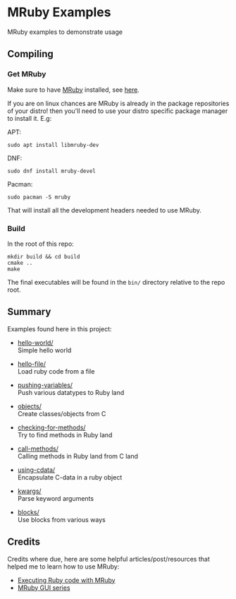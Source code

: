 # MRuby Examples

MRuby examples to demonstrate usage

## Compiling

### Get MRuby

Make sure to have [MRuby](https://mruby.org/) installed, see [here](https://github.com/mruby/mruby#how-to-get-mruby).

If you are on linux chances are MRuby is already in the package repositories of your distro! then you'll need to use
your distro specific package manager to install it. E.g:

APT:  
```console
sudo apt install libmruby-dev
```

DNF:  
```console
sudo dnf install mruby-devel
```

Pacman:  
```console
sudo pacman -S mruby
```

That will install all the development headers needed to use MRuby.

### Build

In the root of this repo:

```console
mkdir build && cd build
cmake ..
make
```

The final executables will be found in the `bin/` directory relative to the repo
root.

## Summary

Examples found here in this project:

- [hello-world/](src/hello-world/)  
    Simple hello world

- [hello-file/](src/hello-file/)  
    Load ruby code from a file

- [pushing-variables/](src/pushing-variables/)  
    Push various datatypes to Ruby land

- [objects/](src/objects/)  
    Create classes/objects from C

- [checking-for-methods/](src/checking-for-methods/)  
    Try to find methods in Ruby land

- [call-methods/](src/call-methods/)  
    Calling methods in Ruby land from C land

- [using-cdata/](src/using-cdata/)  
    Encapsulate C-data in a ruby object

- [kwargs/](src/kwargs/)  
    Parse keyword arguments

- [blocks/](src/blocks)  
    Use blocks from various ways

## Credits

Credits where due, here are some helpful articles/post/resources that helped
me to learn how to use MRuby:

- [Executing Ruby code with MRuby](https://mruby.org/docs/articles/executing-ruby-code-with-mruby.html)
- [MRuby GUI series](https://dev.to/roryo/a-new-smalltalk-style-environment-for-ruby-5f5c)
